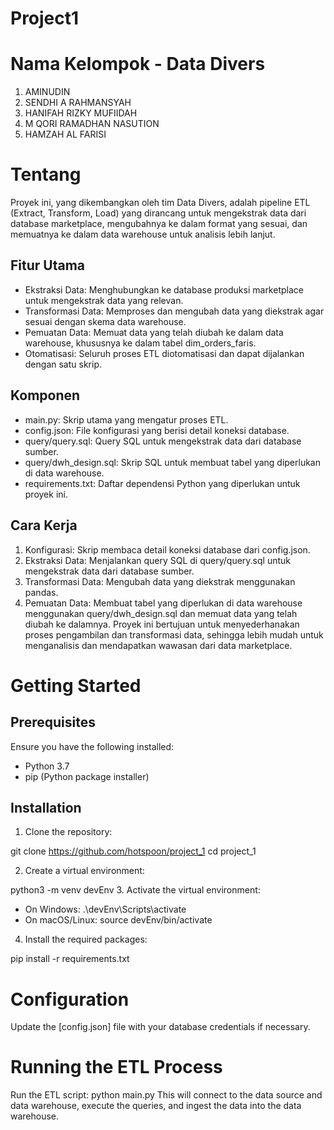 # Project1
# Nama Kelompok - Data Divers
1. AMINUDIN
2. SENDHI A RAHMANSYAH
3. HANIFAH RIZKY MUFIIDAH
4. M QORI RAMADHAN NASUTION
5. HAMZAH AL FARISI
# Tentang
Proyek ini, yang dikembangkan oleh tim Data Divers, adalah pipeline ETL (Extract, Transform, Load) yang dirancang untuk mengekstrak data dari database marketplace, mengubahnya ke dalam format yang sesuai, dan memuatnya ke dalam data warehouse untuk analisis lebih lanjut.

## Fitur Utama
- Ekstraksi Data: Menghubungkan ke database produksi marketplace untuk mengekstrak data yang relevan.
- Transformasi Data: Memproses dan mengubah data yang diekstrak agar sesuai dengan skema data warehouse.
- Pemuatan Data: Memuat data yang telah diubah ke dalam data warehouse, khususnya ke dalam tabel dim_orders_faris.
- Otomatisasi: Seluruh proses ETL diotomatisasi dan dapat dijalankan dengan satu skrip.
## Komponen
- main.py: Skrip utama yang mengatur proses ETL.
- config.json: File konfigurasi yang berisi detail koneksi database.
- query/query.sql: Query SQL untuk mengekstrak data dari database sumber.
- query/dwh_design.sql: Skrip SQL untuk membuat tabel yang diperlukan di data warehouse.
- requirements.txt: Daftar dependensi Python yang diperlukan untuk proyek ini.
## Cara Kerja
1. Konfigurasi: Skrip membaca detail koneksi database dari config.json.
2. Ekstraksi Data: Menjalankan query SQL di query/query.sql untuk mengekstrak data dari database sumber.
3. Transformasi Data: Mengubah data yang diekstrak menggunakan pandas.
4. Pemuatan Data: Membuat tabel yang diperlukan di data warehouse menggunakan query/dwh_design.sql dan memuat data yang telah diubah ke dalamnya.
Proyek ini bertujuan untuk menyederhanakan proses pengambilan dan transformasi data, sehingga lebih mudah untuk menganalisis dan mendapatkan wawasan dari data marketplace.

# Getting Started
## Prerequisites
Ensure you have the following installed:

- Python 3.7
- pip (Python package installer)
## Installation
1. Clone the repository:

git clone https://github.com/hotspoon/project_1
cd project_1

2. Create a virtual environment:

python3 -m venv devEnv
3. Activate the virtual environment:

- On Windows:
.\devEnv\Scripts\activate
- On macOS/Linux:
source devEnv/bin/activate
4. Install the required packages:

pip install -r requirements.txt
# Configuration
Update the [config.json] file with your database credentials if necessary.
# Running the ETL Process
Run the ETL script:
python main.py
This will connect to the data source and data warehouse, execute the queries, and ingest the data into the data warehouse.
